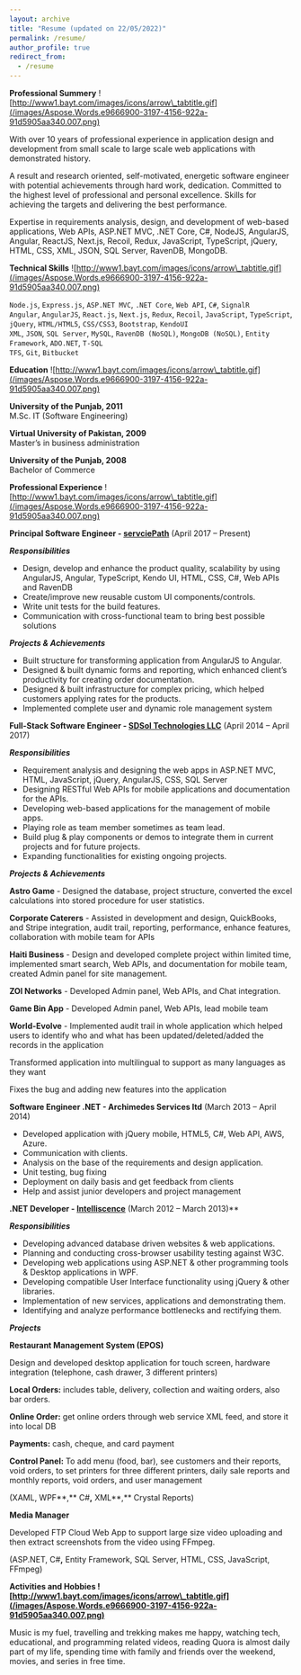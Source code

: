 ```yaml
---
layout: archive
title: "Resume (updated on 22/05/2022)"
permalink: /resume/
author_profile: true
redirect_from:
  - /resume
---
```


**Professional Summery** ![http://www1.bayt.com/images/icons/arrow\_tabtitle.gif](/images/Aspose.Words.e9666900-3197-4156-922a-91d5905aa340.007.png)

With over 10 years of professional experience in application design and development from small scale to large scale web applications with demonstrated history.

A result and research oriented, self-motivated, energetic software engineer with potential achievements through hard work, dedication. Committed to the highest level of professional and personal excellence. Skills for achieving the targets and delivering the best performance.

Expertise in requirements analysis, design, and development of web-based applications, Web APIs, ASP.NET MVC, .NET Core, C#, NodeJS, AngularJS, Angular, ReactJS, Next.js, Recoil, Redux, JavaScript, TypeScript, jQuery, HTML, CSS, XML, JSON, SQL Server, RavenDB, MongoDB.

**Technical Skills** ![http://www1.bayt.com/images/icons/arrow\_tabtitle.gif](/images/Aspose.Words.e9666900-3197-4156-922a-91d5905aa340.007.png)

`Node.js`, `Express.js`, `ASP.NET MVC`, `.NET Core`, `Web API`, `C#`, `SignalR`<br>
`Angular`, `AngularJS`, `React.js`, `Next.js`, `Redux`, `Recoil`, `JavaScript`, `TypeScript`, `jQuery`, `HTML/HTML5`, `CSS/CSS3`, `Bootstrap`, `KendoUI`<br>
`XML`, `JSON`, `SQL Server`, `MySQL`, `RavenDB (NoSQL)`, `MongoDB (NoSQL)`, `Entity Framework`, `ADO.NET`, `T-SQL` <br>
`TFS`, `Git`, `Bitbucket`


**Education** ![http://www1.bayt.com/images/icons/arrow\_tabtitle.gif](/images/Aspose.Words.e9666900-3197-4156-922a-91d5905aa340.007.png)

**University of the Punjab, 2011**<br>
M.Sc. IT (Software Engineering)

**Virtual University of Pakistan, 2009**<br>
Master’s in business administration

**University of the Punjab, 2008**<br>
Bachelor of Commerce

**Professional Experience** ![http://www1.bayt.com/images/icons/arrow\_tabtitle.gif](/images/Aspose.Words.e9666900-3197-4156-922a-91d5905aa340.007.png)

**Principal Software Engineer - [servciePath](https://servicepath.co/)** (April 2017 – Present)

***Responsibilities***

- Design, develop and enhance the product quality, scalability by using AngularJS, Angular, TypeScript, Kendo UI, HTML, CSS, C#, Web APIs and RavenDB
- Create/improve new reusable custom UI components/controls.
- Write unit tests for the build features.
- Communication with cross-functional team to bring best possible solutions

***Projects & Achievements***

- Built structure for transforming application from AngularJS to Angular.
- Designed & built dynamic forms and reporting, which enhanced client’s productivity for creating order documentation.
- Designed & built infrastructure for complex pricing, which helped customers applying rates for the products.
- Implemented complete user and dynamic role management system

**Full-Stack Software Engineer - [SDSol Technologies LLC](http://sdsol.com/)** (April 2014 – April 2017)

***Responsibilities***

- Requirement analysis and designing the web apps in ASP.NET MVC, HTML, JavaScript, jQuery, AngularJS, CSS, SQL Server
- Designing RESTful Web APIs for mobile applications and documentation for the APIs.
- Developing web-based applications for the management of mobile apps.
- Playing role as team member sometimes as team lead.
- Build plug & play components or demos to integrate them in current projects and for future projects.
- Expanding functionalities for existing ongoing projects.

***Projects & Achievements***

**Astro Game** - Designed the database, project structure, converted the excel calculations into stored procedure for user statistics.

**Corporate Caterers** - Assisted in development and design, QuickBooks, and Stripe integration, audit trail, reporting, performance, enhance features, collaboration with mobile team for APIs

**Haiti Business** - Design and developed complete project within limited time, implemented smart search, Web APIs, and documentation for mobile team, created Admin panel for site management.

**ZOI Networks** - Developed Admin panel, Web APIs, and Chat integration.

**Game Bin App** - Developed Admin panel, Web APIs, lead mobile team

**World-Evolve** - Implemented audit trail in whole application which helped users to identify who and what has been updated/deleted/added the records in the application

Transformed application into multilingual to support as many languages as they want

Fixes the bug and adding new features into the application

**Software Engineer .NET - Archimedes Services ltd** (March 2013 – April 2014)

- Developed application with jQuery mobile, HTML5, C#, Web API, AWS, Azure.
- Communication with clients.
- Analysis on the base of the requirements and design application.
- Unit testing, bug fixing
- Deployment on daily basis and get feedback from clients
- Help and assist junior developers and project management

**.NET Developer - [Intelliscence](http://www.intelliscence.com/)** (March 2012 – March 2013)**	

***Responsibilities***       

- Developing advanced database driven websites & web applications.
- Planning and conducting cross-browser usability testing against W3C.
- Developing web applications using ASP.NET & other programming tools & Desktop applications in WPF.
- Developing compatible User Interface functionality using jQuery & other libraries.
- Implementation of new services, applications and demonstrating them.
- Identifying and analyze performance bottlenecks and rectifying them.

***Projects***

**Restaurant Management System (EPOS)**

Design and developed desktop application for touch screen, hardware integration (telephone, cash drawer, 3 different printers)

**Local Orders:** includes table, delivery, collection and waiting orders, also bar orders.

**Online Order:** get online orders through web service XML feed, and store it into local DB

**Payments:** cash, cheque, and card payment

**Control Panel:** To add menu (food, bar), see customers and their reports, void orders, to set printers for three different printers, daily sale reports and monthly reports, void orders, and user management 

(XAML, WPF**,** C#**,** XML**,** Crystal Reports)

**Media Manager**

Developed FTP Cloud Web App to support large size video uploading and then extract screenshots from the video using FFmpeg.

(ASP.NET, C#**,** Entity Framework, SQL Server, HTML, CSS, JavaScript, FFmpeg)

**Activities and Hobbies ![http://www1.bayt.com/images/icons/arrow\_tabtitle.gif](/images/Aspose.Words.e9666900-3197-4156-922a-91d5905aa340.007.png)**

Music is my fuel, travelling and trekking makes me happy, watching tech, educational, and programming related videos, reading Quora is almost daily part of my life, spending time with family and friends over the weekend, movies, and series in free time.
